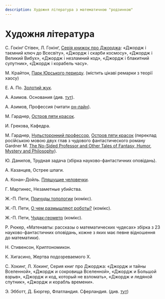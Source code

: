 ```yaml
---
description: Художня література з математичною "родзинкою"
---
```


# Художня література

С. Гокінґ Стівен, Л. Гокінґ, [Серія книжок про Джорджа](https://starylev.com.ua/komplekt-z-troh-knyzhok-stivena-ta-lyusi-gokingiv): «Джордж і таємний ключ до Всесвіту», «Джордж і скарби космосу», «Джордж і Великий Вибух», «Джордж і незламний код», «Джордж і блакитний супутник», «Джордж і корабель часу».  


М. Крайтон, [Парк Юрського периоду](https://kmbooks.com.ua/book?code=712444). \(містить цікаві ремарки з теорії хаосу\) 

Е. А. По. [Золотий жук](https://www.ukrlib.com.ua/world/printit.php?tid=63).



А. Азимов. Основания \(див. [тут](http://lib.ru/FOUNDATION/)\).

А. Азимов, Профессия \(читати [он-лайн](https://librebook.me/profession/vol1/1)\).

М. Гарднер, [Остров пяти красок](http://lib.ru/INOFANT/GARDNER_M/island.txt).

И. Грекова, Кафедра.

М. Гарднер, [Нульсторонний профессор](http://lib.ru/INOFANT/GARDNER_M/zero_dim.txt), [Остров пяти красок](http://lib.ru/INOFANT/GARDNER_M/island.txt) \(переклад російською мовою двух глав з чудового фантастического роману Gardner M. [The No-Sided Professor and Other Tales of Fantasy, Humor, Mystery and Philosophy](%20https://epdf.pub/the-no-sided-professor.html)\).

Ю. Данилов, Трудная задача \(збірка науково-фантастичних оповідань\).

А. Казанцев, Острее шпаги.

А. Конан-Дойль. [Пляшущие человечки](http://lib.ru/AKONANDOJL/sh_dancm.txt).

Г. Мартинес, Незаметные убийства.

Ж.-П. Пети, [Причуды топологии](http://www.savoir-sans-frontieres.com/JPP/telechargeables/Russe/topologicon_russe//topologicon_russe.pdf?fbclid=IwAR3bSiGoNLPHWpamaKV9GNOLt74jUh1TJfrOhIwkIAc4OiY4P3hUkRGhbJM) \(комікс\).

Ж.-П. Пети, [О чем размышляют роботы?](http://www.savoir-sans-frontieres.com/JPP/telechargeables/Russe/robots_russe/ROBOTS_RUSSIAN.pdf?fbclid=IwAR0AKC9IrYTWX6DU8W9QMmR1pkNKRjQEgWBVzNDpmEshGtRRDoUi9qVzAAo) \(комікс\).

Ж.-П. Пети, [Чудак-геометр](http://www.savoir-sans-frontieres.com/JPP/telechargeables/Russe/Geometricon_russe/geometricon_russe.pdf?fbclid=IwAR208jgW-5CoNcaarq7M27L7wgqsg9kp6J4XpYtZBKwiDZslwoLFhETc-4U) \(комікс\).

Р. Рюкер, «Матенавты: рассказы о математических чудесах» збірка з 23 науково-фантастичних оповідань, кожне з яких має певне відношення до математики\).

Н. Стивенсон, Криптономикон.

К. Хигасино, Жертва подозреваемого Х.

С. Хокинг, Л. Хокинг, Серия книг про Джорджа: «Джордж и тайны Вселенной», «Джордж и сокровища Вселенной», «Джордж и Большой взрыв», «Джордж и код, который не взломать», «Джордж и ледяной спутник», «Джордж и корабль времени».

Э. Эбботт, Д. Бюргер, Флатландия. Сферландия. \(див. [тут](https://royallib.com/book/byurger_dionis/sferlandiya.html)\)

